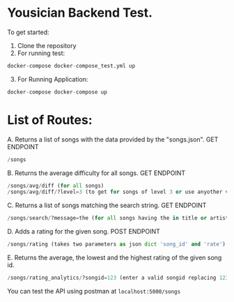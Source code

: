 
# Yousician Backend Test.

To get started: 
1. Clone the repository
2. For running test:
```python
docker-compose docker-compose_test.yml up
```
3. For Running Application:
```python
docker-compose docker-compose up
```

# List of Routes:
A. Returns a list of songs with the data provided by the "songs.json". GET ENDPOINT
```python
/songs
```

B. Returns the average difficulty for all songs. GET ENDPOINT
```python
/songs/avg/diff (for all songs)
/songs/avg/diff/?level=3 (to get for songs of level 3 or use anyother valid number)
```

C. Returns a list of songs matching the search string. GET ENDPOINT
```python
/songs/search/?message=the (for all songs having the in title or artist)
```

D. Adds a rating for the given song. POST ENDPOINT
```python
/songs/rating (takes two parameters as json dict 'song_id' and 'rate')
```

E. Returns the average, the lowest and the highest rating of the given song id.
```python
/songs/rating_analytics/?songid=123 (enter a valid songid replacing 123)
```


You can test the API using postman at `localhost:5000/songs`